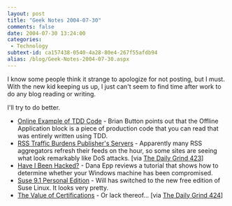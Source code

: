 ```yaml
---
layout: post
title: "Geek Notes 2004-07-30"
comments: false
date: 2004-07-30 13:24:00
categories:
 - Technology
subtext-id: ca157438-0540-4a28-80e4-267f55afdb94
alias: /blog/Geek-Notes-2004-07-30.aspx
---
```



I know some people think it strange to apologize for not posting, but I must. With the new kid keeping us up, I just can't seem to find time after work to do any blog reading or writing.

I'll try to do better.

  * [Online Example of TDD Code](http://oneagilecoder.blogspot.com/2004/06/online-example-of-tdd-code.html) - Brian Button points out that the Offline Application block is a piece of production code that you can read that was entirely written using TDD.
  * [RSS Traffic Burdens Publisher's Servers](http://news.netcraft.com/archives/2004/07/19/rss_traffic_burdens_publishers_servers.html) - Apparently many RSS aggregators refresh their feeds on the hour, so some sites are seeing what look remarkably like DoS attacks. [via [The Daily Grind 423](http://www.larkware.com/Articles/TheDailyGrind423.html)]
  * [Have I Been Hacked?](http://silverstr.ufies.org/blog/archives/000653.html) - Dana Epp reviews a tutorial that shows how to determine whether your Windows machine has been compromised.
  * [Suse 9.1 Personal Edition](http://iamwill.com/admin/wp/index.php?p=199) - Will has switched to the new free edition of Suse Linux. It looks very pretty.
  * [The Value of Certifications](http://dotnetjunkies.com/WebLog/rcastagna/archive/2004/07/20/19864.aspx) - Or lack thereof... [via [The Daily Grind 424](http://www.larkware.com/Articles/TheDailyGrind424.html)]
